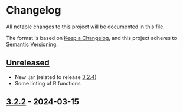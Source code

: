 # Changelog

All notable changes to this project will be documented in this file.

The format is based on [Keep a Changelog](https://keepachangelog.com/en/1.1.0/), and this project adheres
to [Semantic Versioning](https://semver.org/spec/v2.0.0.html).

## [Unreleased]

* New .jar (related to release [3.2.4](https://github.com/jdemetra/jdplus-main/releases/tag/v3.2.4))
* Some linting of R functions

## [3.2.2] - 2024-03-15

[Unreleased]: https://github.com/rjdverse/rjd3x13/compare/v3.2.2...HEAD
[3.2.2]: https://github.com/rjdverse/rjd3x13/releases/tag/v3.2.2

